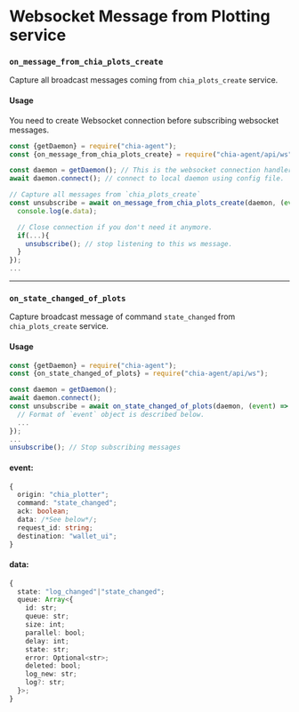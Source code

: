 # Websocket Message from Plotting service

### `on_message_from_chia_plots_create`
Capture all broadcast messages coming from `chia_plots_create` service.

#### Usage
You need to create Websocket connection before subscribing websocket messages.  
```js
const {getDaemon} = require("chia-agent");
const {on_message_from_chia_plots_create} = require("chia-agent/api/ws");

const daemon = getDaemon(); // This is the websocket connection handler
await daemon.connect(); // connect to local daemon using config file.

// Capture all messages from `chia_plots_create`
const unsubscribe = await on_message_from_chia_plots_create(daemon, (event) => {
  console.log(e.data);

  // Close connection if you don't need it anymore.
  if(...){
    unsubscribe(); // stop listening to this ws message.
  }
});
...
```

---

### `on_state_changed_of_plots`
Capture broadcast message of command `state_changed` from `chia_plots_create` service.

#### Usage
```typescript
const {getDaemon} = require("chia-agent");
const {on_state_changed_of_plots} = require("chia-agent/api/ws");

const daemon = getDaemon();
await daemon.connect();
const unsubscribe = await on_state_changed_of_plots(daemon, (event) => {
  // Format of `event` object is described below.
  ...
});
...
unsubscribe(); // Stop subscribing messages
```
#### event:
```typescript
{
  origin: "chia_plotter";
  command: "state_changed";
  ack: boolean;
  data: /*See below*/;
  request_id: string;
  destination: "wallet_ui";
}
```
#### data:
```typescript
{
  state: "log_changed"|"state_changed";
  queue: Array<{
    id: str;
    queue: str;
    size: int;
    parallel: bool;
    delay: int;
    state: str;
    error: Optional<str>;
    deleted: bool;
    log_new: str;
    log?: str;
  }>;
}
```
